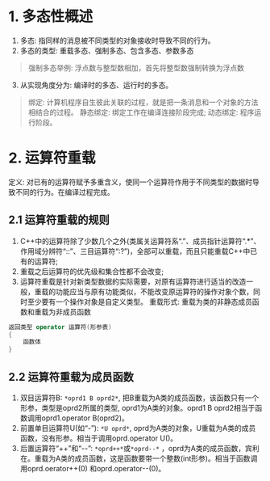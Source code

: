 # 1. 多态性概述
1. 多态: 指同样的消息被不同类型的对象接收时导致不同的行为。
2. 多态的类型: 重载多态、强制多态、包含多态、参数多态
>强制多态举例: 浮点数与整型数相加，首先将整型数强制转换为浮点数
3. 从实现角度分为: 编译时的多态、运行时的多态。
>绑定: 计算机程序自生彼此关联的过程，就是把一条消息和一个对象的方法相结合的过程。
>静态绑定: 绑定工作在编译连接阶段完成; 动态绑定: 程序运行阶段。

# 2. 运算符重载
定义: 对已有的运算符赋予多重含义，使同一个运算符作用于不同类型的数据时导致不同的行为。在编译过程完成。

## 2.1 运算符重载的规则
1. C++中的运算符除了少数几个之外(类属关运算符系“.”、成员指针运算符“.*”、作用域分辨符“::”、三目运算符“:?”)，全部可以重载，而且只能重载C++中已有的运算符;
2. 重载之后运算符的优先级和集合性都不会改变;
3. 运算符重载是针对新类型数据的实际需要，对原有运算符进行适当的改造一般，重载的功能应当与原有功能类似，不能改变原运算符的操作对象个数，同时至少要有一个操作对象是自定义类型。
重载形式: 重载为类的非静态成员函数和重载为非成员函数
``` c++
返回类型 operator 运算符(形参表)
{
	函数体
}
```
## 2.2 运算符重载为成员函数
1. 双目运算符B: `*oprd1 B oprd2*`, 把B重载为A类的成员函数，该函数只有一个形参，类型是oprd2所属的类型, oprd1为A类的对象。oprd1 B oprd2相当于函数调用oprd1.operator B(oprd2)。
2. 前置单目运算符U(如“-”): `*U oprd*`, oprd为A类的对象，U重载为A类的成员函数，没有形参。相当于调用oprd.operator U()。
3. 后置运算符“++”和“--”: `*oprd++*`或`*oprd--*` ，oprd为A类的成员函数，宾利在。重载为A类的成员函数，这是函数要带一个整数(int形参)。相当于函数调用oprd.oerator++(0) 和oprd.operator--(0)。








